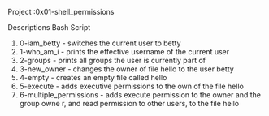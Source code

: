 Project :0x01-shell_permissions

Descriptions Bash Script
1. 0-iam_betty - switches the current user to betty
2. 1-who_am_i - prints the effective username of the current user
3. 2-groups - prints all groups the user is currently part of
4. 3-new_owner - changes the owner of file hello to the user betty
5. 4-empty - creates an empty file called hello
6. 5-execute - adds executive permissions to the own of the file hello
7. 6-multiple_permissions - adds execute permission to the owner and the group owne	r, and read permission to other users, to the file hello
 
